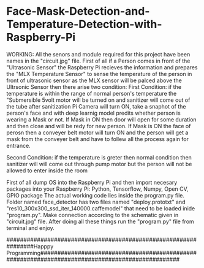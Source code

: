 # Face-Mask-Detection-and-Temperature-Detection-with-Raspberry-Pi
WORKING:
All the senors and module required for this project have been names in the "circuit.jpg" file.
First of all if a Person comes in front of the "Ultrasonic Sensor" the Raspberry Pi recieves the information and prepares the "MLX Temperature Sensor" to sense the temperature of the person in front of ultrasonic sensor as the MLX sensor will be palced above the Ultrsonic Sensor then there arise two condition:
First Condition:
  if the temperature is within the range of normal person's temperature the "Submersible 5volt motor will be turned on and sanitizer will come out of the tube after sanitization 
    Pi Camera will turn ON, take a snaphot of the person's face and with deep learnig model predits whether person is wearing a Mask or not. If Mask in ON then door will open for 
    some duration and then close and will be redy for new person. If Mask is ON the face of perosn then a conveyer belt motor will turn ON and the person will get a mask from the 
    conveyer belt and have to follew all the process again for entrance.

Second Condition:
  if the temperature is greter then normal condition then sanitizer will will come out through pump motor but the person will not be allowed to enter inside the room

First of all dump OS into the Raspberry Pi and then import necesary packages into your Raspberry Pi: Python, Tensorflow, Numpy, Open CV, GPIO package
The actual working code lies inside the program.py file.
Folder named face_detector has two files named "deploy.prototxt" and "res10_300x300_ssd_iter_140000.caffemodel" that need to be loaded inide "program.py".
Make connection according to the schematic given in "circuit.jpg" file.
After doing all these things run the "program.py" file from terminal and enjoy.

################################################################Happpy Programming#################################################################################################
